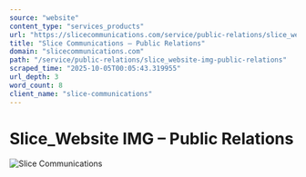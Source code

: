 ```yaml
---
source: "website"
content_type: "services_products"
url: "https://slicecommunications.com/service/public-relations/slice_website-img-public-relations"
title: "Slice Communications – Public Relations"
domain: "slicecommunications.com"
path: "/service/public-relations/slice_website-img-public-relations"
scraped_time: "2025-10-05T00:05:43.319955"
url_depth: 3
word_count: 8
client_name: "slice-communications"
---
```


# Slice\_Website IMG – Public Relations

![Slice Communications](https://slicecommunications.com/wp-content/uploads/2019/11/Slice_Website-IMG-Public-Relations-300x158.png)